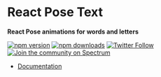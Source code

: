 # React Pose Text

**React Pose animations for words and letters**

[![npm version](https://img.shields.io/npm/v/react-pose-text.svg?style=flat-square)](https://www.npmjs.com/package/react-pose-text)
[![npm downloads](https://img.shields.io/npm/dm/react-pose-split-text.svg?style=flat-square)](https://www.npmjs.com/package/react-pose-text)
[![Twitter Follow](https://img.shields.io/twitter/follow/popmotionjs.svg?style=social&label=Follow)](http://twitter.com/popmotionjs)
[![Join the community on Spectrum](https://withspectrum.github.io/badge/badge.svg)](https://spectrum.chat/popmotion)

- [Documentation](https://popmotion.io/pose/api/react-pose-text)

